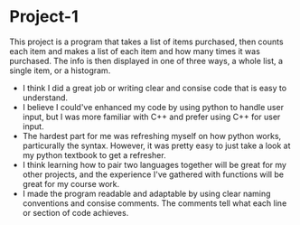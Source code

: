 # Project-1

This project is a program that takes a list of items purchased, then counts each item and makes a list of each item and how many times it was purchased.
The info is then displayed in one of three ways, a whole list, a single item, or a histogram.

 * I think I did a great job or writing clear and consise code that is easy to understand.
 * I believe I could've enhanced my code by using python to handle user input, but I was more familiar with C++ and prefer using C++ for user input.
 * The hardest part for me was refreshing myself on how python works, particurally the syntax. However, it was pretty easy to just take a look at my python textbook to get a refresher.
 * I think learning how to pair two languages together will be great for my other projects, and the experience I've gathered with functions will be great for my course work.
 * I made the program readable and adaptable by using clear naming conventions and consise comments. The comments tell what each line or section of code achieves.
